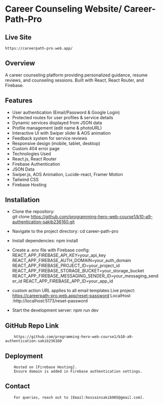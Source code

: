 # Career Counseling Website/ Career-Path-Pro

## Live Site
    https://careerpath-pro.web.app/

## Overview

A career counseling platform providing personalized guidance, resume reviews, and counseling sessions. Built with React, React Router, and Firebase.

## Features

* User authentication (Email/Password & Google Login)
* Protected routes for user profiles & service details
* Dynamic services displayed from JSON data
* Profile management (edit name & photoURL)
* Interactive UI with Swiper slider & AOS animation
* Feedback system for service reviews
* Responsive design (mobile, tablet, desktop)
* Custom 404 error page
* Technologies Used
* React.js, React Router
* Firebase Authentication
* JSON Data
* Swiper.js, AOS Animation, Lucide-react, Framer Motion
* Tailwind CSS
* Firebase Hosting

## Installation

* Clone the repository:  
        git clone https://github.com/programming-hero-web-course1/b10-a9-authentication-sakib236160.git
* Navigate to the project directory:
        cd career-path-pro
* Install dependencies:
        npm install
* Create a .env file with Firebase config:
        REACT_APP_FIREBASE_API_KEY=your_api_key
        REACT_APP_FIREBASE_AUTH_DOMAIN=your_auth_domain
        REACT_APP_FIREBASE_PROJECT_ID=your_project_id
        REACT_APP_FIREBASE_STORAGE_BUCKET=your_storage_bucket
        REACT_APP_FIREBASE_MESSAGING_SENDER_ID=your_messaging_sender_id
        REACT_APP_FIREBASE_APP_ID=your_app_id

* custom action URL applies to all email templates
        Live project: https://careerpath-pro.web.app/reset-password
        LocalHost :http://localhost:5173/reset-password

* Start the development server:
        npm run dev

## GitHub Repo Link
        https://github.com/programming-hero-web-course1/b10-a9-authentication-sakib236160

## Deployment
        Hosted on [Firebase Hosting].
        Ensure domain is added in Firebase authentication settings.

## Contact
        For queries, reach out to [Email:hossainsakib965@gmail.com].  


